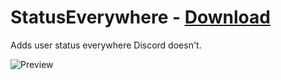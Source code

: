# StatusEverywhere - [Download](https://betterdiscord.app/Download?id=7)

Adds user status everywhere Discord doesn't.

![Preview](https://i.imgur.com/qqHheT5.png)


